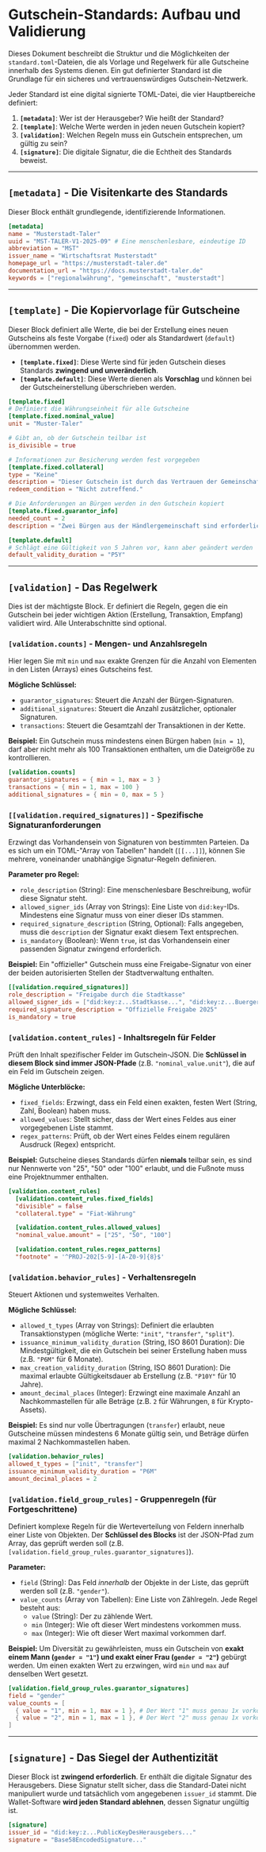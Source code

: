 # Gutschein-Standards: Aufbau und Validierung

Dieses Dokument beschreibt die Struktur und die Möglichkeiten der `standard.toml`-Dateien, die als Vorlage und Regelwerk für alle Gutscheine innerhalb des Systems dienen. Ein gut definierter Standard ist die Grundlage für ein sicheres und vertrauenswürdiges Gutschein-Netzwerk.

Jeder Standard ist eine digital signierte TOML-Datei, die vier Hauptbereiche definiert:

1.  **`[metadata]`**: Wer ist der Herausgeber? Wie heißt der Standard?
2.  **`[template]`**: Welche Werte werden in jeden neuen Gutschein kopiert?
3.  **`[validation]`**: Welchen Regeln muss ein Gutschein entsprechen, um gültig zu sein?
4.  **`[signature]`**: Die digitale Signatur, die die Echtheit des Standards beweist.

-----

## `[metadata]` - Die Visitenkarte des Standards

Dieser Block enthält grundlegende, identifizierende Informationen.

```toml
[metadata]
name = "Musterstadt-Taler"
uuid = "MST-TALER-V1-2025-09" # Eine menschenlesbare, eindeutige ID
abbreviation = "MST"
issuer_name = "Wirtschaftsrat Musterstadt"
homepage_url = "https://musterstadt-taler.de"
documentation_url = "https://docs.musterstadt-taler.de"
keywords = ["regionalwährung", "gemeinschaft", "musterstadt"]
```

-----

## `[template]` - Die Kopiervorlage für Gutscheine

Dieser Block definiert alle Werte, die bei der Erstellung eines neuen Gutscheins als feste Vorgabe (`fixed`) oder als Standardwert (`default`) übernommen werden.

- **`[template.fixed]`**: Diese Werte sind für jeden Gutschein dieses Standards **zwingend und unveränderlich**.
- **`[template.default]`**: Diese Werte dienen als **Vorschlag** und können bei der Gutscheinerstellung überschrieben werden.

<!-- end list -->

```toml
[template.fixed]
# Definiert die Währungseinheit für alle Gutscheine
[template.fixed.nominal_value]
unit = "Muster-Taler"

# Gibt an, ob der Gutschein teilbar ist
is_divisible = true

# Informationen zur Besicherung werden fest vorgegeben
[template.fixed.collateral]
type = "Keine"
description = "Dieser Gutschein ist durch das Vertrauen der Gemeinschaft besichert."
redeem_condition = "Nicht zutreffend."

# Die Anforderungen an Bürgen werden in den Gutschein kopiert
[template.fixed.guarantor_info]
needed_count = 2
description = "Zwei Bürgen aus der Händlergemeinschaft sind erforderlich."

[template.default]
# Schlägt eine Gültigkeit von 5 Jahren vor, kann aber geändert werden
default_validity_duration = "P5Y"
```

-----

## `[validation]` - Das Regelwerk

Dies ist der mächtigste Block. Er definiert die Regeln, gegen die ein Gutschein bei jeder wichtigen Aktion (Erstellung, Transaktion, Empfang) validiert wird. Alle Unterabschnitte sind optional.

### `[validation.counts]` - Mengen- und Anzahlsregeln

Hier legen Sie mit `min` und `max` exakte Grenzen für die Anzahl von Elementen in den Listen (Arrays) eines Gutscheins fest.

**Mögliche Schlüssel:**

* `guarantor_signatures`: Steuert die Anzahl der Bürgen-Signaturen.
* `additional_signatures`: Steuert die Anzahl zusätzlicher, optionaler Signaturen.
* `transactions`: Steuert die Gesamtzahl der Transaktionen in der Kette.

**Beispiel:** Ein Gutschein muss mindestens einen Bürgen haben (`min = 1`), darf aber nicht mehr als 100 Transaktionen enthalten, um die Dateigröße zu kontrollieren.

```toml
[validation.counts]
guarantor_signatures = { min = 1, max = 3 }
transactions = { min = 1, max = 100 }
additional_signatures = { min = 0, max = 5 }
```

### `[[validation.required_signatures]]` - Spezifische Signaturanforderungen

Erzwingt das Vorhandensein von Signaturen von bestimmten Parteien. Da es sich um ein TOML-"Array von Tabellen" handelt (`[[...]]`), können Sie mehrere, voneinander unabhängige Signatur-Regeln definieren.

**Parameter pro Regel:**

* `role_description` (String): Eine menschenlesbare Beschreibung, wofür diese Signatur steht.
* `allowed_signer_ids` (Array von Strings): Eine Liste von `did:key`-IDs. Mindestens eine Signatur muss von einer dieser IDs stammen.
* `required_signature_description` (String, Optional): Falls angegeben, muss die `description` der Signatur exakt diesem Text entsprechen.
* `is_mandatory` (Boolean): Wenn `true`, ist das Vorhandensein einer passenden Signatur zwingend erforderlich.

**Beispiel:** Ein "offizieller" Gutschein muss eine Freigabe-Signatur von einer der beiden autorisierten Stellen der Stadtverwaltung enthalten.

```toml
[[validation.required_signatures]]
role_description = "Freigabe durch die Stadtkasse"
allowed_signer_ids = ["did:key:z...Stadtkasse...", "did:key:z...Buergermeister..."]
required_signature_description = "Offizielle Freigabe 2025"
is_mandatory = true
```

### `[validation.content_rules]` - Inhaltsregeln für Felder

Prüft den Inhalt spezifischer Felder im Gutschein-JSON. Die **Schlüssel in diesem Block sind immer JSON-Pfade** (z.B. `"nominal_value.unit"`), die auf ein Feld im Gutschein zeigen.

**Mögliche Unterblöcke:**

* `fixed_fields`: Erzwingt, dass ein Feld einen exakten, festen Wert (String, Zahl, Boolean) haben muss.
* `allowed_values`: Stellt sicher, dass der Wert eines Feldes aus einer vorgegebenen Liste stammt.
* `regex_patterns`: Prüft, ob der Wert eines Feldes einem regulären Ausdruck (Regex) entspricht.

**Beispiel:** Gutscheine dieses Standards dürfen **niemals** teilbar sein, es sind nur Nennwerte von "25", "50" oder "100" erlaubt, und die Fußnote muss eine Projektnummer enthalten.

```toml
[validation.content_rules]
  [validation.content_rules.fixed_fields]
  "divisible" = false
  "collateral.type" = "Fiat-Währung"

  [validation.content_rules.allowed_values]
  "nominal_value.amount" = ["25", "50", "100"]

  [validation.content_rules.regex_patterns]
  "footnote" = '^PROJ-202[5-9]-[A-Z0-9]{8}$'
```

### `[validation.behavior_rules]` - Verhaltensregeln

Steuert Aktionen und systemweites Verhalten.

**Mögliche Schlüssel:**

* `allowed_t_types` (Array von Strings): Definiert die erlaubten Transaktionstypen (mögliche Werte: `"init"`, `"transfer"`, `"split"`).
* `issuance_minimum_validity_duration` (String, ISO 8601 Duration): Die Mindestgültigkeit, die ein Gutschein bei seiner Erstellung haben muss (z.B. `"P6M"` für 6 Monate).
* `max_creation_validity_duration` (String, ISO 8601 Duration): Die maximal erlaubte Gültigkeitsdauer ab Erstellung (z.B. `"P10Y"` für 10 Jahre).
* `amount_decimal_places` (Integer): Erzwingt eine maximale Anzahl an Nachkommastellen für alle Beträge (z.B. `2` für Währungen, `8` für Krypto-Assets).

**Beispiel:** Es sind nur volle Übertragungen (`transfer`) erlaubt, neue Gutscheine müssen mindestens 6 Monate gültig sein, und Beträge dürfen maximal 2 Nachkommastellen haben.

```toml
[validation.behavior_rules]
allowed_t_types = ["init", "transfer"]
issuance_minimum_validity_duration = "P6M"
amount_decimal_places = 2
```

### `[validation.field_group_rules]` - Gruppenregeln (für Fortgeschrittene)

Definiert komplexe Regeln für die Werteverteilung von Feldern innerhalb einer Liste von Objekten. Der **Schlüssel des Blocks** ist der JSON-Pfad zum Array, das geprüft werden soll (z.B. `[validation.field_group_rules.guarantor_signatures]`).

**Parameter:**

* `field` (String): Das Feld *innerhalb* der Objekte in der Liste, das geprüft werden soll (z.B. `"gender"`).
* `value_counts` (Array von Tabellen): Eine Liste von Zählregeln. Jede Regel besteht aus:
    * `value` (String): Der zu zählende Wert.
    * `min` (Integer): Wie oft dieser Wert mindestens vorkommen muss.
    * `max` (Integer): Wie oft dieser Wert maximal vorkommen darf.

**Beispiel:** Um Diversität zu gewährleisten, muss ein Gutschein von **exakt einem Mann (`gender = "1"`) und exakt einer Frau (`gender = "2"`)** gebürgt werden. Um einen exakten Wert zu erzwingen, wird `min` und `max` auf denselben Wert gesetzt.

```toml
[validation.field_group_rules.guarantor_signatures]
field = "gender"
value_counts = [
  { value = "1", min = 1, max = 1 }, # Der Wert "1" muss genau 1x vorkommen.
  { value = "2", min = 1, max = 1 }, # Der Wert "2" muss genau 1x vorkommen.
]
```

-----

## `[signature]` - Das Siegel der Authentizität

Dieser Block ist **zwingend erforderlich**. Er enthält die digitale Signatur des Herausgebers. Diese Signatur stellt sicher, dass die Standard-Datei nicht manipuliert wurde und tatsächlich vom angegebenen `issuer_id` stammt. Die Wallet-Software **wird jeden Standard ablehnen**, dessen Signatur ungültig ist.

```toml
[signature]
issuer_id = "did:key:z...PublicKeyDesHerausgebers..."
signature = "Base58EncodedSignature..."
```